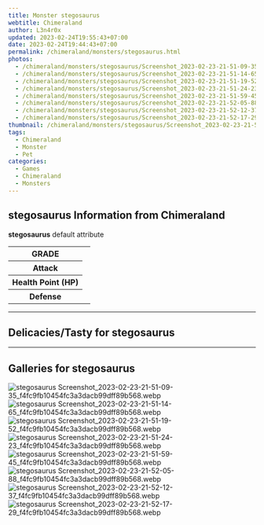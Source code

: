 ```yaml
---
title: Monster stegosaurus
webtitle: Chimeraland
author: L3n4r0x
updated: 2023-02-24T19:55:43+07:00
date: 2023-02-24T19:44:43+07:00
permalink: /chimeraland/monsters/stegosaurus.html
photos:
  - /chimeraland/monsters/stegosaurus/Screenshot_2023-02-23-21-51-09-35_f4fc9fb10454fc3a3dacb99dff89b568.webp
  - /chimeraland/monsters/stegosaurus/Screenshot_2023-02-23-21-51-14-65_f4fc9fb10454fc3a3dacb99dff89b568.webp
  - /chimeraland/monsters/stegosaurus/Screenshot_2023-02-23-21-51-19-52_f4fc9fb10454fc3a3dacb99dff89b568.webp
  - /chimeraland/monsters/stegosaurus/Screenshot_2023-02-23-21-51-24-23_f4fc9fb10454fc3a3dacb99dff89b568.webp
  - /chimeraland/monsters/stegosaurus/Screenshot_2023-02-23-21-51-59-45_f4fc9fb10454fc3a3dacb99dff89b568.webp
  - /chimeraland/monsters/stegosaurus/Screenshot_2023-02-23-21-52-05-88_f4fc9fb10454fc3a3dacb99dff89b568.webp
  - /chimeraland/monsters/stegosaurus/Screenshot_2023-02-23-21-52-12-37_f4fc9fb10454fc3a3dacb99dff89b568.webp
  - /chimeraland/monsters/stegosaurus/Screenshot_2023-02-23-21-52-17-29_f4fc9fb10454fc3a3dacb99dff89b568.webp
thumbnail: /chimeraland/monsters/stegosaurus/Screenshot_2023-02-23-21-51-09-35_f4fc9fb10454fc3a3dacb99dff89b568.webp
tags:
  - Chimeraland
  - Monster
  - Pet
categories:
  - Games
  - Chimeraland
  - Monsters
---
```


<section id="bootstrap-wrapper"><link rel="stylesheet" href="https://rawcdn.githack.com/dimaslanjaka/Web-Manajemen/0c3b5aa1813bd4abcd2c11bf3e37928b15c28664/css/bootstrap-5-3-0-alpha3-wrapper.css"/><h2 id="attribute">stegosaurus Information from Chimeraland</h2><p><b>stegosaurus</b> default attribute <table><tr><th>GRADE</th><td></td></tr><tr><th>Attack</th><td></td></tr><tr><th>Health Point (HP)</th><td></td></tr><tr><th>Defense</th><td></td></tr></table></p><hr/><h2 id="delicacies">Delicacies/Tasty for stegosaurus</h2><div class="text-white bg-dark"></div><hr/><div id="gallery"><h2>Galleries for stegosaurus</h2><div class="row"><div class="col-lg-6 col-12"><img src="/chimeraland/monsters/stegosaurus/Screenshot_2023-02-23-21-51-09-35_f4fc9fb10454fc3a3dacb99dff89b568.webp" alt="stegosaurus Screenshot_2023-02-23-21-51-09-35_f4fc9fb10454fc3a3dacb99dff89b568.webp"/></div><div class="col-lg-6 col-12"><img src="/chimeraland/monsters/stegosaurus/Screenshot_2023-02-23-21-51-14-65_f4fc9fb10454fc3a3dacb99dff89b568.webp" alt="stegosaurus Screenshot_2023-02-23-21-51-14-65_f4fc9fb10454fc3a3dacb99dff89b568.webp"/></div><div class="col-lg-6 col-12"><img src="/chimeraland/monsters/stegosaurus/Screenshot_2023-02-23-21-51-19-52_f4fc9fb10454fc3a3dacb99dff89b568.webp" alt="stegosaurus Screenshot_2023-02-23-21-51-19-52_f4fc9fb10454fc3a3dacb99dff89b568.webp"/></div><div class="col-lg-6 col-12"><img src="/chimeraland/monsters/stegosaurus/Screenshot_2023-02-23-21-51-24-23_f4fc9fb10454fc3a3dacb99dff89b568.webp" alt="stegosaurus Screenshot_2023-02-23-21-51-24-23_f4fc9fb10454fc3a3dacb99dff89b568.webp"/></div><div class="col-lg-6 col-12"><img src="/chimeraland/monsters/stegosaurus/Screenshot_2023-02-23-21-51-59-45_f4fc9fb10454fc3a3dacb99dff89b568.webp" alt="stegosaurus Screenshot_2023-02-23-21-51-59-45_f4fc9fb10454fc3a3dacb99dff89b568.webp"/></div><div class="col-lg-6 col-12"><img src="/chimeraland/monsters/stegosaurus/Screenshot_2023-02-23-21-52-05-88_f4fc9fb10454fc3a3dacb99dff89b568.webp" alt="stegosaurus Screenshot_2023-02-23-21-52-05-88_f4fc9fb10454fc3a3dacb99dff89b568.webp"/></div><div class="col-lg-6 col-12"><img src="/chimeraland/monsters/stegosaurus/Screenshot_2023-02-23-21-52-12-37_f4fc9fb10454fc3a3dacb99dff89b568.webp" alt="stegosaurus Screenshot_2023-02-23-21-52-12-37_f4fc9fb10454fc3a3dacb99dff89b568.webp"/></div><div class="col-lg-6 col-12"><img src="/chimeraland/monsters/stegosaurus/Screenshot_2023-02-23-21-52-17-29_f4fc9fb10454fc3a3dacb99dff89b568.webp" alt="stegosaurus Screenshot_2023-02-23-21-52-17-29_f4fc9fb10454fc3a3dacb99dff89b568.webp"/></div></div></div></section>